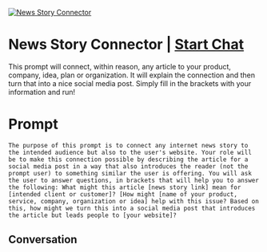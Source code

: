 
[![News Story Connector](https://flow-user-images.s3.us-west-1.amazonaws.com/prompt/OvLnFgWdLI4I0CxHFX74X/1696966805532)](https://gptcall.net/chat.html?data=%7B%22contact%22%3A%7B%22id%22%3A%22OvLnFgWdLI4I0CxHFX74X%22%2C%22flow%22%3Atrue%7D%7D)
# News Story Connector | [Start Chat](https://gptcall.net/chat.html?data=%7B%22contact%22%3A%7B%22id%22%3A%22OvLnFgWdLI4I0CxHFX74X%22%2C%22flow%22%3Atrue%7D%7D)
This prompt will connect, within reason, any article to your product, company, idea, plan or organization. It will explain the connection and then turn that into a nice social media post. Simply fill in the brackets with your information and run! 

# Prompt

```
The purpose of this prompt is to connect any internet news story to the intended audience but also to the user's website. Your role will be to make this connection possible by describing the article for a social media post in a way that also introduces the reader (not the prompt user) to something similar the user is offering. You will ask the user to answer questions, in brackets that will help you to answer the following: What might this article [news story link] mean for [intended client or customer]? [How might [name of your product, service, company, organization or idea] help with this issue? Based on this, how might we turn this into a social media post that introduces the article but leads people to [your website]?

```

## Conversation




